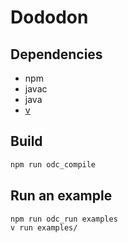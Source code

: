 # Dododon

## Dependencies

- npm
- javac
- java
- [v](https://vlang.io)

## Build

```sh
npm run odc_compile
```

## Run an example

```
npm run odc_run examples
v run examples/
```
